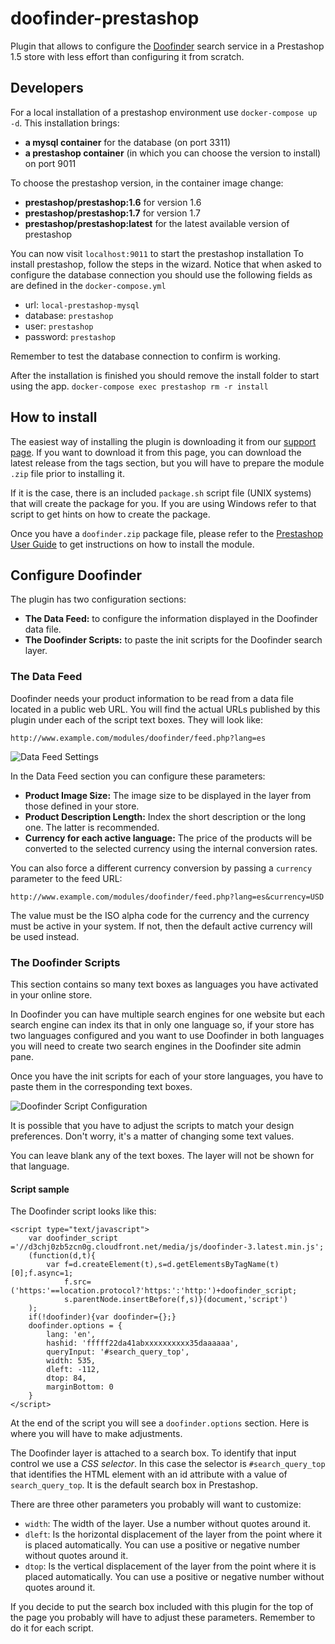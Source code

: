 # doofinder-prestashop

Plugin that allows to configure the [Doofinder](http://www.doofinder.com) search service in a Prestashop 1.5 store with less effort than configuring it from scratch.

## Developers

For a local installation of a prestashop environment use `docker-compose up -d`. 
This installation brings: 

- **a mysql container** for the database (on port 3311)
- **a prestashop container** (in which you can choose the version to install) on port 9011

To choose the prestashop version, in the container image change:

- **prestashop/prestashop:1.6** for version 1.6
- **prestashop/prestashop:1.7** for version 1.7
- **prestashop/prestashop:latest** for the latest available version of prestashop

You can now visit `localhost:9011` to start the prestashop installation
To install prestashop, follow the steps in the wizard.
Notice that when asked to configure the database connection you should use the following fields as are defined in the `docker-compose.yml`
- url: `local-prestashop-mysql`
- database: `prestashop`
- user: `prestashop`
- password: `prestashop`

Remember to test the database connection to confirm is working.

After the installation is finished you should remove the install folder to start using the app.
`docker-compose exec prestashop rm -r install`

## How to install

The easiest way of installing the plugin is downloading it from our [support page](http://www.doofinder.com/support). If you want to download it from this page, you can download the latest release from the tags section, but you will have to prepare the module `.zip` file prior to installing it.

If it is the case, there is an included `package.sh` script file (UNIX systems) that will create the package for you. If you are using Windows refer to that script to get hints on how to create the package.

Once you have a `doofinder.zip` package file, please refer to the [Prestashop User Guide](http://doc.prestashop.com/display/PS15/Managing+Modules+and+Themes#ManagingModulesandThemes-Installingmodules) to get instructions on how to install the module.

## Configure Doofinder

The plugin has two configuration sections:

- **The Data Feed:** to configure the information displayed in the Doofinder data file.
- **The Doofinder Scripts:** to paste the init scripts for the Doofinder search layer.

### The Data Feed

Doofinder needs your product information to be read from a data file located in a public web URL. You will find the actual URLs published by this plugin under each of the script text boxes. They will look like:

    http://www.example.com/modules/doofinder/feed.php?lang=es

![Data Feed Settings](http://f.cl.ly/items/0G2I2T1J3G3r2I3X0T0o/the-data-feed.png)

In the Data Feed section you can configure these parameters:

- **Product Image Size:** The image size to be displayed in the layer from those defined in your store.
- **Product Description Length:** Index the short description or the long one. The latter is recommended.
- **Currency for each active language:** The price of the products will be converted to the selected currency using the internal conversion rates.

You can also force a different currency conversion by passing a `currency` parameter to the feed URL:

	http://www.example.com/modules/doofinder/feed.php?lang=es&currency=USD

The value must be the ISO alpha code for the currency and the currency must be active in your system. If not, then the default active currency will be used instead.

### The Doofinder Scripts

This section contains so many text boxes as languages you have activated in your online store.

In Doofinder you can have multiple search engines for one website but each search engine can index its that in only one language so, if your store has two languages configured and you want to use Doofinder in both languages you will need to create two search engines in the Doofinder site admin pane.

Once you have the init scripts for each of your store languages, you have to paste them in the corresponding text boxes.

![Doofinder Script Configuration](http://f.cl.ly/items/2D0N1w2V1e2q2l2j2b0I/the-script.png)

It is possible that you have to adjust the scripts to match your design preferences. Don't worry, it's a matter of changing some text values.

You can leave blank any of the text boxes. The layer will not be shown for that language.

#### Script sample

The Doofinder script looks like this:

    <script type="text/javascript">
        var doofinder_script ='//d3chj0zb5zcn0g.cloudfront.net/media/js/doofinder-3.latest.min.js';
        (function(d,t){
            var f=d.createElement(t),s=d.getElementsByTagName(t)[0];f.async=1;
                f.src=('https:'==location.protocol?'https:':'http:')+doofinder_script;
                s.parentNode.insertBefore(f,s)}(document,'script')
        );
        if(!doofinder){var doofinder={};}
        doofinder.options = {
            lang: 'en',
            hashid: 'fffff22da41abxxxxxxxxxx35daaaaaa',
            queryInput: '#search_query_top',
            width: 535,
            dleft: -112,
            dtop: 84,
            marginBottom: 0
        }
    </script>

At the end of the script you will see a `doofinder.options` section. Here is where you will have to make adjustments.

The Doofinder layer is attached to a search box. To identify that input control we use a *CSS selector*. In this case the selector is `#search_query_top` that identifies the HTML element with an id attribute with a value of `search_query_top`. It is the default search box in Prestashop.

There are three other parameters you probably will want to customize:

- `width`: The width of the layer. Use a number without quotes around it.
- `dleft`: Is the horizontal displacement of the layer from the point where it is placed automatically. You can use a positive or negative number without quotes around it.
- `dtop`: Is the vertical displacement of the layer from the point where it is placed automatically. You can use a positive or negative number without quotes around it.

If you decide to put the search box included with this plugin for the top of the page you probably will have to adjust these parameters. Remember to do it for each script.
